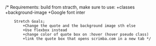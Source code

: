 /* Requirements: 
        build from stracth,
        make sure to use:
            +classes 
            +background-image
            +Google font inter

        Stretch Goals;
            +Change the quote and the background image sth else
            +Use flexbox instead
            +change color of quote box on :hover (hover pseudo class)
            +link the quote box that opens scrimba.com in a new tab */